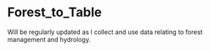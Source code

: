 # Forest_to_Table
Will be regularly updated as I collect and use data relating to forest management and hydrology.
